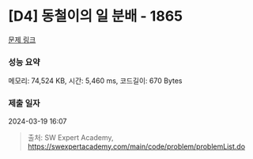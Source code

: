 # [D4] 동철이의 일 분배 - 1865 

[문제 링크](https://swexpertacademy.com/main/code/problem/problemDetail.do?contestProbId=AV5LuHfqDz8DFAXc) 

### 성능 요약

메모리: 74,524 KB, 시간: 5,460 ms, 코드길이: 670 Bytes

### 제출 일자

2024-03-19 16:07



> 출처: SW Expert Academy, https://swexpertacademy.com/main/code/problem/problemList.do